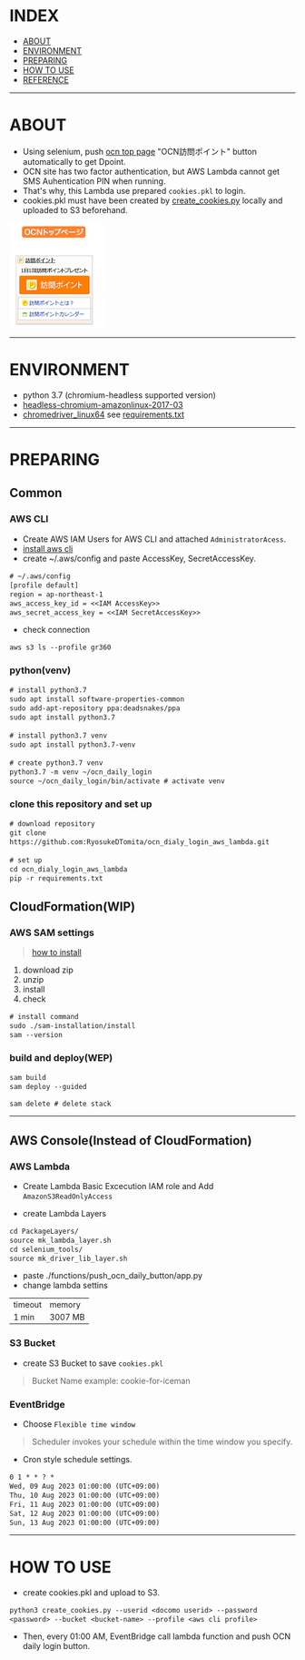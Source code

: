 # INDEX
- [ABOUT](#ABOUT)
- [ENVIRONMENT](#ENVIRONMENT)
- [PREPARING](#PREPARING)
- [HOW TO USE](#HOW-TO-USE)
- [REFERENCE](#REFERENCE)
******


# ABOUT
- Using selenium, push [ocn top page](https://www.ocn.ne.jp/) "OCN訪問ポイント" button automatically to get Dpoint.
- OCN site has two factor authentication, but AWS Lambda cannot get SMS Auhentication PIN when running.
- That's why, this Lambda use prepared `cookies.pkl` to login.
- cookies.pkl must have been created by [create_cookies.py](./create_cookies.py) locally and uploaded to S3 beforehand. 

![ocn訪問ポイント](./docs/fig/ocn訪問ポイント.png)
******


# ENVIRONMENT
- python 3.7 (chromium-headless supported version)
- [headless-chromium-amazonlinux-2017-03](https://github.com/adieuadieu/serverless-chrome/releases/download/v1.0.0-55/stable-headless-chromium-amazonlinux-2017-03.zip)
- [chromedriver_linux64](https://chromedriver.storage.googleapis.com/2.43/chromedriver_linux64.zip)
see [requirements.txt](./requirements.txt)
******


# PREPARING
## Common
### AWS CLI
- Create AWS IAM Users for AWS CLI and attached `AdministratorAcess`.
- [install aws cli](https://docs.aws.amazon.com/ja_jp/cli/latest/userguide/getting-started-install.html)
- create ~/.aws/config and paste AccessKey, SecretAccessKey.

```
# ~/.aws/config
[profile default]
region = ap-northeast-1
aws_access_key_id = <<IAM AccessKey>>
aws_secret_access_key = <<IAM SecretAccessKey>>
```

- check connection

```shell
aws s3 ls --profile gr360
```

### python(venv)

```shell
# install python3.7
sudo apt install software-properties-common
sudo add-apt-repository ppa:deadsnakes/ppa
sudo apt install python3.7
 
# install python3.7 venv
sudo apt install python3.7-venv
 
# create python3.7 venv
python3.7 -m venv ~/ocn_daily_login
source ~/ocn_daily_login/bin/activate # activate venv
```

### clone this repository and set up

```shell
# download repository
git clone https://github.com:RyosukeDTomita/ocn_dialy_login_aws_lambda.git

# set up
cd ocn_dialy_login_aws_lambda
pip -r requirements.txt

```

## CloudFormation(WIP)
### AWS SAM settings

> [how to install](https://docs.aws.amazon.com/ja_jp/serverless-application-model/latest/developerguide/install-sam-cli.html)
1. download zip
2. unzip
3. install
4. check

```shell
# install command
sudo ./sam-installation/install
sam --version
```


### build and deploy(WEP)

```shell
sam build
sam deploy --guided
```

```shell
sam delete # delete stack
```
******


## AWS Console(Instead of CloudFormation)

### AWS Lambda
- Create Lambda Basic Excecution IAM role and Add `AmazonS3ReadOnlyAccess`

- create Lambda Layers

```shell
cd PackageLayers/
source mk_lambda_layer.sh
cd selenium_tools/
source mk_driver_lib_layer.sh
```
- paste ./functions/push_ocn_daily_button/app.py
- change lambda settins

|       |       |
|-------|-------|
|timeout|memory |
|1 min  |3007 MB|


### S3 Bucket
- create S3 Bucket to save `cookies.pkl`
> Bucket Name example: cookie-for-iceman

### EventBridge
- Choose `Flexible time window`
> Scheduler invokes your schedule within the time window you specify.
- Cron style schedule settings.

```
0 1 * * ? *
Wed, 09 Aug 2023 01:00:00 (UTC+09:00)
Thu, 10 Aug 2023 01:00:00 (UTC+09:00)
Fri, 11 Aug 2023 01:00:00 (UTC+09:00)
Sat, 12 Aug 2023 01:00:00 (UTC+09:00)
Sun, 13 Aug 2023 01:00:00 (UTC+09:00)
```
******


# HOW TO USE
- create cookies.pkl and upload to S3.

```shell
python3 create_cookies.py --userid <docomo userid> --password <password> --bucket <bucket-name> --profile <aws cli profile>
```
- Then, every 01:00 AM, EventBridge call lambda function and push OCN daily login button.
